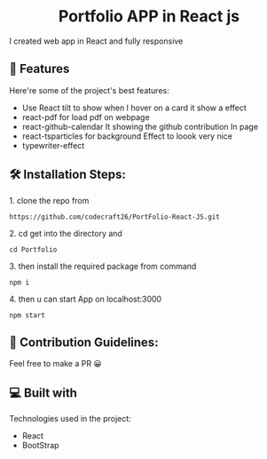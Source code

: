
<h1 align="center" id="title">Portfolio APP in React js</h1>

<p id="description">I created web app in React and fully responsive</p>

  
  
<h2>🧐 Features</h2>

Here're some of the project's best features:

*   Use React tilt to show when I hover on a card it show a effect
*   react-pdf for load pdf on webpage
*   react-github-calendar It showing the github contribution In page
*   react-tsparticles for background Effect to loook very nice
*   typewriter-effect

<h2>🛠️ Installation Steps:</h2>

<p>1. clone the repo from</p>

```
https://github.com/codecraft26/PortFolio-React-JS.git
```

<p>2. cd get into the directory and</p>

```
cd Portfolio
```

<p>3. then install the required package from command</p>

```
npm i 
```

<p>4. then u can start App on localhost:3000</p>

```
npm start 
```

<h2>🍰 Contribution Guidelines:</h2>

Feel free to make a PR 😀

  
  
<h2>💻 Built with</h2>

Technologies used in the project:

*   React
*   BootStrap
